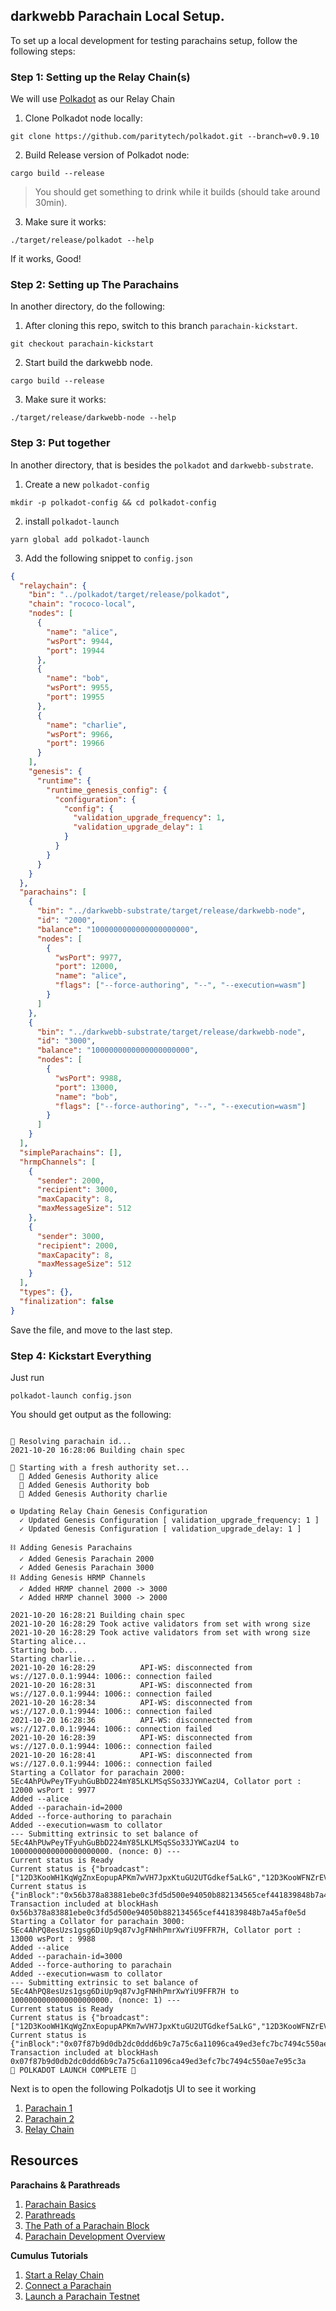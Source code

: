 ## darkwebb Parachain Local Setup.

To set up a local development for testing parachains setup, follow the following steps:

### Step 1: Setting up the Relay Chain(s)

We will use [Polkadot](https://github.com/paritytech/polkadot) as our Relay Chain

1. Clone Polkadot node locally:

```shell
git clone https://github.com/paritytech/polkadot.git --branch=v0.9.10
```
2. Build Release version of Polkadot node:

```shell
cargo build --release
```
> You should get something to drink while it builds (should take around 30min).

3. Make sure it works:

```shell
./target/release/polkadot --help
```

If it works, Good!

### Step 2: Setting up The Parachains

In another directory, do the following:

1. After cloning this repo, switch to this branch `parachain-kickstart`.

```shell
git checkout parachain-kickstart
```

2. Start build the darkwebb node.

```shell
cargo build --release
```

3. Make sure it works:

```shell
./target/release/darkwebb-node --help
```

### Step 3: Put together

In another directory, that is besides the `polkadot` and `darkwebb-substrate`.

1. Create a new `polkadot-config`

```shell
mkdir -p polkadot-config && cd polkadot-config
```

2. install `polkadot-launch`

```shell
yarn global add polkadot-launch
```

3. Add the following snippet to `config.json`

```json
{
  "relaychain": {
    "bin": "../polkadot/target/release/polkadot",
    "chain": "rococo-local",
    "nodes": [
      {
        "name": "alice",
        "wsPort": 9944,
        "port": 19944
      },
      {
        "name": "bob",
        "wsPort": 9955,
        "port": 19955
      },
      {
        "name": "charlie",
        "wsPort": 9966,
        "port": 19966
      }
    ],
    "genesis": {
      "runtime": {
        "runtime_genesis_config": {
          "configuration": {
            "config": {
              "validation_upgrade_frequency": 1,
              "validation_upgrade_delay": 1
            }
          }
        }
      }
    }
  },
  "parachains": [
    {
      "bin": "../darkwebb-substrate/target/release/darkwebb-node",
      "id": "2000",
      "balance": "1000000000000000000000",
      "nodes": [
        {
          "wsPort": 9977,
          "port": 12000,
          "name": "alice",
          "flags": ["--force-authoring", "--", "--execution=wasm"]
        }
      ]
    },
    {
      "bin": "../darkwebb-substrate/target/release/darkwebb-node",
      "id": "3000",
      "balance": "1000000000000000000000",
      "nodes": [
        {
          "wsPort": 9988,
          "port": 13000,
          "name": "bob",
          "flags": ["--force-authoring", "--", "--execution=wasm"]
        }
      ]
    }
  ],
  "simpleParachains": [],
  "hrmpChannels": [
    {
      "sender": 2000,
      "recipient": 3000,
      "maxCapacity": 8,
      "maxMessageSize": 512
    },
    {
      "sender": 3000,
      "recipient": 2000,
      "maxCapacity": 8,
      "maxMessageSize": 512
    }
  ],
  "types": {},
  "finalization": false
}

```

Save the file, and move to the last step.

### Step 4: Kickstart Everything

Just run

```shell
polkadot-launch config.json
```

You should get output as the following:

```log

🧹 Resolving parachain id...
2021-10-20 16:28:06 Building chain spec    

🧹 Starting with a fresh authority set...
  👤 Added Genesis Authority alice
  👤 Added Genesis Authority bob
  👤 Added Genesis Authority charlie

⚙ Updating Relay Chain Genesis Configuration
  ✓ Updated Genesis Configuration [ validation_upgrade_frequency: 1 ]
  ✓ Updated Genesis Configuration [ validation_upgrade_delay: 1 ]

⛓ Adding Genesis Parachains
  ✓ Added Genesis Parachain 2000
  ✓ Added Genesis Parachain 3000
⛓ Adding Genesis HRMP Channels
  ✓ Added HRMP channel 2000 -> 3000
  ✓ Added HRMP channel 3000 -> 2000

2021-10-20 16:28:21 Building chain spec    
2021-10-20 16:28:29 Took active validators from set with wrong size    
2021-10-20 16:28:29 Took active validators from set with wrong size    
Starting alice...
Starting bob...
Starting charlie...
2021-10-20 16:28:29          API-WS: disconnected from ws://127.0.0.1:9944: 1006:: connection failed
2021-10-20 16:28:31          API-WS: disconnected from ws://127.0.0.1:9944: 1006:: connection failed
2021-10-20 16:28:34          API-WS: disconnected from ws://127.0.0.1:9944: 1006:: connection failed
2021-10-20 16:28:36          API-WS: disconnected from ws://127.0.0.1:9944: 1006:: connection failed
2021-10-20 16:28:39          API-WS: disconnected from ws://127.0.0.1:9944: 1006:: connection failed
2021-10-20 16:28:41          API-WS: disconnected from ws://127.0.0.1:9944: 1006:: connection failed
Starting a Collator for parachain 2000: 5Ec4AhPUwPeyTFyuhGuBbD224mY85LKLMSqSSo33JYWCazU4, Collator port : 12000 wsPort : 9977
Added --alice
Added --parachain-id=2000
Added --force-authoring to parachain
Added --execution=wasm to collator
--- Submitting extrinsic to set balance of 5Ec4AhPUwPeyTFyuhGuBbD224mY85LKLMSqSSo33JYWCazU4 to 1000000000000000000000. (nonce: 0) ---
Current status is Ready
Current status is {"broadcast":["12D3KooWH1KqWgZnxEopupAPKm7wVH7JpxKtuGU2UTGdkef5aLkG","12D3KooWFNZrEV8ppRN6zx6oTiwakHtkBrGyna71RtC8K2aHepAh","12D3KooWAEQzjbyMnD7mFEuErHJ8vu1vF32gm5kb3c6V2cMAkt47"]}
Current status is {"inBlock":"0x56b378a83881ebe0c3fd5d500e94050b882134565cef441839848b7a45af0e5d"}
Transaction included at blockHash 0x56b378a83881ebe0c3fd5d500e94050b882134565cef441839848b7a45af0e5d
Starting a Collator for parachain 3000: 5Ec4AhPQ8esUzs1gsg6DiUp9q87vJgFNHhPmrXwYiU9FFR7H, Collator port : 13000 wsPort : 9988
Added --alice
Added --parachain-id=3000
Added --force-authoring to parachain
Added --execution=wasm to collator
--- Submitting extrinsic to set balance of 5Ec4AhPQ8esUzs1gsg6DiUp9q87vJgFNHhPmrXwYiU9FFR7H to 1000000000000000000000. (nonce: 1) ---
Current status is Ready
Current status is {"broadcast":["12D3KooWH1KqWgZnxEopupAPKm7wVH7JpxKtuGU2UTGdkef5aLkG","12D3KooWFNZrEV8ppRN6zx6oTiwakHtkBrGyna71RtC8K2aHepAh","12D3KooWAEQzjbyMnD7mFEuErHJ8vu1vF32gm5kb3c6V2cMAkt47","12D3KooWM7fszAJQKNXR6CAtbesRmS29z9X3fjNZf1DhS3BbJrkV"]}
Current status is {"inBlock":"0x07f87b9d0db2dc0ddd6b9c7a75c6a11096ca49ed3efc7bc7494c550ae7e95c3a"}
Transaction included at blockHash 0x07f87b9d0db2dc0ddd6b9c7a75c6a11096ca49ed3efc7bc7494c550ae7e95c3a
🚀 POLKADOT LAUNCH COMPLETE 🚀
```

Next is to open the following Polkadotjs UI to see it working

1. [Parachain 1](https://polkadot.js.org/apps/?rpc=ws%3A%2F%2Flocalhost%3A9977#/explorer)
2. [Parachain 2](https://polkadot.js.org/apps/?rpc=ws%3A%2F%2Flocalhost%3A9988#/explorer)
3. [Relay Chain](https://polkadot.js.org/apps/?rpc=ws%3A%2F%2Flocalhost%3A9944#/explorer)


## Resources

**Parachains & Parathreads**

1. [Parachain Basics](https://wiki.polkadot.network/docs/learn-parachains)
2. [Parathreads](https://wiki.polkadot.network/docs/learn-parathreads)
3. [The Path of a Parachain Block](https://polkadot.network/blog/the-path-of-a-parachain-block/)
4. [Parachain Development Overview](https://wiki.polkadot.network/docs/build-build-with-polkadot)

**Cumulus Tutorials**

1. [Start a Relay Chain](https://docs.substrate.io/tutorials/v3/cumulus/start-relay/)
2. [Connect a Parachain](https://docs.substrate.io/tutorials/v3/cumulus/connect-parachain/)
3. [Launch a Parachain Testnet](https://docs.substrate.io/tutorials/v3/cumulus/polkadot-launch/)
